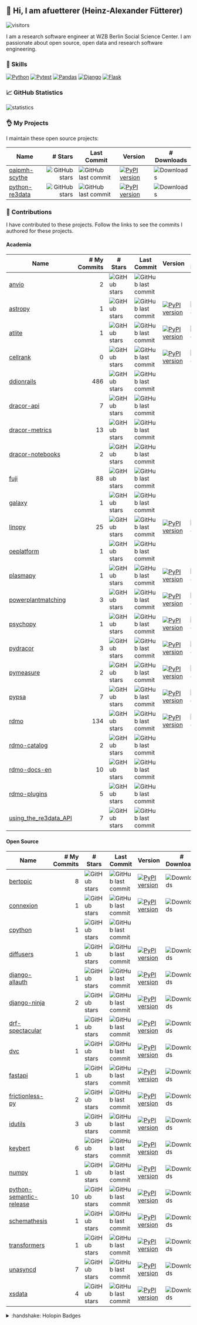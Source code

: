 ## :wave: Hi, I am afuetterer (Heinz-Alexander Fütterer)

![visitors](https://komarev.com/ghpvc/?username=afuetterer)

I am a research software engineer at WZB Berlin Social Science Center. I am passionate about open source, open data and research software engineering.

### :wrench: Skills

[![Python][python-badge]][python]
[![Pytest][pytest-badge]][pytest]
[![Pandas][pandas-badge]][pandas]
[![Django][django-badge]][django]
[![Flask][flask-badge]][flask]

### :chart_with_upwards_trend: GitHub Statistics

![statistics](/images/statistics.svg)

### :ok_hand: My Projects

I maintain these open source projects:

| Name  | # Stars | Last Commit | Version | # Downloads |
| ----  | ------: | ----------- | ------- | ----------- |
| [oaipmh-scythe](https://github.com/afuetterer/oaipmh-scythe) | ![GitHub stars](https://img.shields.io/github/stars/afuetterer/oaipmh-scythe) | ![GitHub last commit](https://img.shields.io/github/last-commit/afuetterer/oaipmh-scythe) | [![PyPI version](https://img.shields.io/pypi/v/oaipmh-scythe)](https://pypi.org/project/oaipmh-scythe/) | ![Downloads](https://img.shields.io/pypi/dm/oaipmh-scythe) |
| [python-re3data](https://github.com/afuetterer/python-re3data) | ![GitHub stars](https://img.shields.io/github/stars/afuetterer/python-re3data) | ![GitHub last commit](https://img.shields.io/github/last-commit/afuetterer/python-re3data) | [![PyPI version](https://img.shields.io/pypi/v/python-re3data)](https://pypi.org/project/python-re3data/) | ![Downloads](https://img.shields.io/pypi/dm/python-re3data) |

### :handshake: Contributions

I have contributed to these projects. Follow the links to see the commits I authored for these projects.

<!-- adapted from https://github.com/cjolowicz/cjolowicz/blob/main/README.md -->
<!-- run "cog -r README.md" >
<!-- [[[cog

import requests

def get_commit_counts(repo: str, contributor: str, verbose: bool = False) -> int:
    commit_count = 0
    url = f"https://api.github.com/repos/{repo}/commits"
    params = {"author": contributor, "per_page": 100}

    with requests.Session() as session:
        while True:
            response = session.get(url, params=params)
            print(repo, response)
            if response.status_code == 200:
                commits = response.json()
                for commit in commits:
                    message = commit["commit"]["message"]
                    # do not count merge commits
                    if not message.startswith("Merge pull request"):
                        if verbose:
                            print(f"{commit_count}: {message}\n")
                        commit_count += 1
                if len(commits) < 100:
                    break
                if "next" in response.links:
                    url = response.links["next"]["url"]
                else:
                    break
            else:
                print(f"Failed to fetch data: {response.status_code} - {response.text}")
                break
    return commit_count

HEADER = "| Name  | # My Commits | # Stars | Last Commit | Version | # Downloads |\n| ----  | -------: | ---------- | ----------- | ------- | ----------- |"

academic_repos = [
    "astropy/astropy",
    "rdmorganiser/rdmo",
    "rdmorganiser/rdmo-catalog",
    "rdmorganiser/rdmo-docs-en",
    "rdmorganiser/rdmo-plugins",
    "pangaea-data-publisher/fuji",
    "ddionrails/ddionrails",
    "galaxyproject/galaxy",
    "re3data/using_the_re3data_API",
    "dracor-org/dracor-api",
    "dracor-org/dracor-metrics",
    "dracor-org/dracor-notebooks",
    "dracor-org/pydracor",
    "merenlab/anvio",
    "psychopy/psychopy",
    "plasmapy/plasmapy",
    "pymeasure/pymeasure",
    "pypsa/powerplantmatching",
    "pypsa/pypsa",
    "pypsa/linopy",
    "pypsa/atlite",
    "openenergyplatform/oeplatform",
]

oss_repos = [
    "python-semantic-release/python-semantic-release",
    "python/cpython",
    "tfranzel/drf-spectacular",
    "pennersr/django-allauth",
    "tiangolo/fastapi",
    "inveniosoftware/idutils",
    "iterative/dvc",
    "spec-first/connexion",
    "schemathesis/schemathesis",
    "huggingface/diffusers",
    "huggingface/transformers",
    "numpy/numpy",
    "frictionlessdata/frictionless-py",
    "tefra/xsdata",
    "vitalik/django-ninja",
    "provinzkraut/unasyncd",
    "maartengr/bertopic",
    "maartengr/keybert",
    "scrapy/scrapyd",
]

not_on_pypi = {
    "pangaea-data-publisher/fuji",
    "python/cpython",
    "ddionrails/ddionrails",
    "dracor-org/dracor-api",
    "dracor-org/dracor-frontend",
    "dracor-org/dracor-fuseki",
    "dracor-org/dracor-metrics",
    "dracor-org/dracor-notebooks",  
    "rdmorganiser/rdmo-catalog",
    "rdmorganiser/rdmo-docs-en",
    "rdmorganiser/rdmo-plugins",
    "galaxyproject/galaxy",
    "re3data/using_the_re3data_API",
    "merenlab/anvio",
    "gtonkinhill/panaroo",
    "nickjcroucher/gubbins",
    "openenergyplatform/oeplatform",
}

academic_repos = sorted(academic_repos, key=lambda x: x.split("/")[1])
oss_repos = sorted(oss_repos, key=lambda x: x.split("/")[1])

def print_repo_table(repos):
    cog.outl(HEADER)
    for repo in repos:
        org, package = repo.split("/")
        github_url = f"https://github.com/{org}/{package}/commits?author=afuetterer"
        github = f"[{package}]({github_url})"

        if package == "frictionless-py":
            package = "frictionless"

        pypi_url = f"https://pypi.org/project/{package}/"
        pypi_version_url = f"https://img.shields.io/pypi/v/{package}"
        last_commit_url = f"https://img.shields.io/github/last-commit/{repo}"
        stars_url = f"https://img.shields.io/github/stars/{repo}"
        downloads_url = f"https://img.shields.io/pypi/dm/{package}"
        pypi =f"[![PyPI version]({pypi_version_url})]({pypi_url})"
        last_commit = f"![GitHub last commit]({last_commit_url})"
        stars = f"![GitHub stars]({stars_url})"
        downloads = f"![Downloads]({downloads_url})"

        my_commits = get_commit_counts(repo, "afuetterer")

        if repo in not_on_pypi:
            entry = f"| {github} | {my_commits} | {stars} | {last_commit} | | |"
        else:
            entry = f"| {github} | {my_commits} | {stars} | {last_commit} | {pypi} | {downloads} |"
        cog.outl(entry)
cog.outl("#### Academia")
print_repo_table(academic_repos)
cog.outl("#### Open Source")
print_repo_table(oss_repos)

]]] -->
#### Academia
| Name  | # My Commits | # Stars | Last Commit | Version | # Downloads |
| ----  | -------: | ---------- | ----------- | ------- | ----------- |
| [anvio](https://github.com/merenlab/anvio/commits?author=afuetterer) | 2 | ![GitHub stars](https://img.shields.io/github/stars/merenlab/anvio) | ![GitHub last commit](https://img.shields.io/github/last-commit/merenlab/anvio) | | |
| [astropy](https://github.com/astropy/astropy/commits?author=afuetterer) | 1 | ![GitHub stars](https://img.shields.io/github/stars/astropy/astropy) | ![GitHub last commit](https://img.shields.io/github/last-commit/astropy/astropy) | [![PyPI version](https://img.shields.io/pypi/v/astropy)](https://pypi.org/project/astropy/) | ![Downloads](https://img.shields.io/pypi/dm/astropy) |
| [atlite](https://github.com/pypsa/atlite/commits?author=afuetterer) | 1 | ![GitHub stars](https://img.shields.io/github/stars/pypsa/atlite) | ![GitHub last commit](https://img.shields.io/github/last-commit/pypsa/atlite) | [![PyPI version](https://img.shields.io/pypi/v/atlite)](https://pypi.org/project/atlite/) | ![Downloads](https://img.shields.io/pypi/dm/atlite) |
| [cellrank](https://github.com/theislab/cellrank/commits?author=afuetterer) | 0 | ![GitHub stars](https://img.shields.io/github/stars/theislab/cellrank) | ![GitHub last commit](https://img.shields.io/github/last-commit/theislab/cellrank) | [![PyPI version](https://img.shields.io/pypi/v/cellrank)](https://pypi.org/project/cellrank/) | ![Downloads](https://img.shields.io/pypi/dm/cellrank) |
| [ddionrails](https://github.com/ddionrails/ddionrails/commits?author=afuetterer) | 486 | ![GitHub stars](https://img.shields.io/github/stars/ddionrails/ddionrails) | ![GitHub last commit](https://img.shields.io/github/last-commit/ddionrails/ddionrails) | | |
| [dracor-api](https://github.com/dracor-org/dracor-api/commits?author=afuetterer) | 7 | ![GitHub stars](https://img.shields.io/github/stars/dracor-org/dracor-api) | ![GitHub last commit](https://img.shields.io/github/last-commit/dracor-org/dracor-api) | | |
| [dracor-metrics](https://github.com/dracor-org/dracor-metrics/commits?author=afuetterer) | 13 | ![GitHub stars](https://img.shields.io/github/stars/dracor-org/dracor-metrics) | ![GitHub last commit](https://img.shields.io/github/last-commit/dracor-org/dracor-metrics) | | |
| [dracor-notebooks](https://github.com/dracor-org/dracor-notebooks/commits?author=afuetterer) | 2 | ![GitHub stars](https://img.shields.io/github/stars/dracor-org/dracor-notebooks) | ![GitHub last commit](https://img.shields.io/github/last-commit/dracor-org/dracor-notebooks) | | |
| [fuji](https://github.com/pangaea-data-publisher/fuji/commits?author=afuetterer) | 88 | ![GitHub stars](https://img.shields.io/github/stars/pangaea-data-publisher/fuji) | ![GitHub last commit](https://img.shields.io/github/last-commit/pangaea-data-publisher/fuji) | | |
| [galaxy](https://github.com/galaxyproject/galaxy/commits?author=afuetterer) | 1 | ![GitHub stars](https://img.shields.io/github/stars/galaxyproject/galaxy) | ![GitHub last commit](https://img.shields.io/github/last-commit/galaxyproject/galaxy) | | |
| [linopy](https://github.com/pypsa/linopy/commits?author=afuetterer) | 25 | ![GitHub stars](https://img.shields.io/github/stars/pypsa/linopy) | ![GitHub last commit](https://img.shields.io/github/last-commit/pypsa/linopy) | [![PyPI version](https://img.shields.io/pypi/v/linopy)](https://pypi.org/project/linopy/) | ![Downloads](https://img.shields.io/pypi/dm/linopy) |
| [oeplatform](https://github.com/openenergyplatform/oeplatform/commits?author=afuetterer) | 1 | ![GitHub stars](https://img.shields.io/github/stars/openenergyplatform/oeplatform) | ![GitHub last commit](https://img.shields.io/github/last-commit/openenergyplatform/oeplatform) | | |
| [plasmapy](https://github.com/plasmapy/plasmapy/commits?author=afuetterer) | 1 | ![GitHub stars](https://img.shields.io/github/stars/plasmapy/plasmapy) | ![GitHub last commit](https://img.shields.io/github/last-commit/plasmapy/plasmapy) | [![PyPI version](https://img.shields.io/pypi/v/plasmapy)](https://pypi.org/project/plasmapy/) | ![Downloads](https://img.shields.io/pypi/dm/plasmapy) |
| [powerplantmatching](https://github.com/pypsa/powerplantmatching/commits?author=afuetterer) | 3 | ![GitHub stars](https://img.shields.io/github/stars/pypsa/powerplantmatching) | ![GitHub last commit](https://img.shields.io/github/last-commit/pypsa/powerplantmatching) | [![PyPI version](https://img.shields.io/pypi/v/powerplantmatching)](https://pypi.org/project/powerplantmatching/) | ![Downloads](https://img.shields.io/pypi/dm/powerplantmatching) |
| [psychopy](https://github.com/psychopy/psychopy/commits?author=afuetterer) | 1 | ![GitHub stars](https://img.shields.io/github/stars/psychopy/psychopy) | ![GitHub last commit](https://img.shields.io/github/last-commit/psychopy/psychopy) | [![PyPI version](https://img.shields.io/pypi/v/psychopy)](https://pypi.org/project/psychopy/) | ![Downloads](https://img.shields.io/pypi/dm/psychopy) |
| [pydracor](https://github.com/dracor-org/pydracor/commits?author=afuetterer) | 3 | ![GitHub stars](https://img.shields.io/github/stars/dracor-org/pydracor) | ![GitHub last commit](https://img.shields.io/github/last-commit/dracor-org/pydracor) | [![PyPI version](https://img.shields.io/pypi/v/pydracor)](https://pypi.org/project/pydracor/) | ![Downloads](https://img.shields.io/pypi/dm/pydracor) |
| [pymeasure](https://github.com/pymeasure/pymeasure/commits?author=afuetterer) | 2 | ![GitHub stars](https://img.shields.io/github/stars/pymeasure/pymeasure) | ![GitHub last commit](https://img.shields.io/github/last-commit/pymeasure/pymeasure) | [![PyPI version](https://img.shields.io/pypi/v/pymeasure)](https://pypi.org/project/pymeasure/) | ![Downloads](https://img.shields.io/pypi/dm/pymeasure) |
| [pypsa](https://github.com/pypsa/pypsa/commits?author=afuetterer) | 7 | ![GitHub stars](https://img.shields.io/github/stars/pypsa/pypsa) | ![GitHub last commit](https://img.shields.io/github/last-commit/pypsa/pypsa) | [![PyPI version](https://img.shields.io/pypi/v/pypsa)](https://pypi.org/project/pypsa/) | ![Downloads](https://img.shields.io/pypi/dm/pypsa) |
| [rdmo](https://github.com/rdmorganiser/rdmo/commits?author=afuetterer) | 134 | ![GitHub stars](https://img.shields.io/github/stars/rdmorganiser/rdmo) | ![GitHub last commit](https://img.shields.io/github/last-commit/rdmorganiser/rdmo) | [![PyPI version](https://img.shields.io/pypi/v/rdmo)](https://pypi.org/project/rdmo/) | ![Downloads](https://img.shields.io/pypi/dm/rdmo) |
| [rdmo-catalog](https://github.com/rdmorganiser/rdmo-catalog/commits?author=afuetterer) | 2 | ![GitHub stars](https://img.shields.io/github/stars/rdmorganiser/rdmo-catalog) | ![GitHub last commit](https://img.shields.io/github/last-commit/rdmorganiser/rdmo-catalog) | | |
| [rdmo-docs-en](https://github.com/rdmorganiser/rdmo-docs-en/commits?author=afuetterer) | 10 | ![GitHub stars](https://img.shields.io/github/stars/rdmorganiser/rdmo-docs-en) | ![GitHub last commit](https://img.shields.io/github/last-commit/rdmorganiser/rdmo-docs-en) | | |
| [rdmo-plugins](https://github.com/rdmorganiser/rdmo-plugins/commits?author=afuetterer) | 5 | ![GitHub stars](https://img.shields.io/github/stars/rdmorganiser/rdmo-plugins) | ![GitHub last commit](https://img.shields.io/github/last-commit/rdmorganiser/rdmo-plugins) | | |
| [using_the_re3data_API](https://github.com/re3data/using_the_re3data_API/commits?author=afuetterer) | 7 | ![GitHub stars](https://img.shields.io/github/stars/re3data/using_the_re3data_API) | ![GitHub last commit](https://img.shields.io/github/last-commit/re3data/using_the_re3data_API) | | |
#### Open Source
| Name  | # My Commits | # Stars | Last Commit | Version | # Downloads |
| ----  | -------: | ---------- | ----------- | ------- | ----------- |
| [bertopic](https://github.com/maartengr/bertopic/commits?author=afuetterer) | 8 | ![GitHub stars](https://img.shields.io/github/stars/maartengr/bertopic) | ![GitHub last commit](https://img.shields.io/github/last-commit/maartengr/bertopic) | [![PyPI version](https://img.shields.io/pypi/v/bertopic)](https://pypi.org/project/bertopic/) | ![Downloads](https://img.shields.io/pypi/dm/bertopic) |
| [connexion](https://github.com/spec-first/connexion/commits?author=afuetterer) | 1 | ![GitHub stars](https://img.shields.io/github/stars/spec-first/connexion) | ![GitHub last commit](https://img.shields.io/github/last-commit/spec-first/connexion) | [![PyPI version](https://img.shields.io/pypi/v/connexion)](https://pypi.org/project/connexion/) | ![Downloads](https://img.shields.io/pypi/dm/connexion) |
| [cpython](https://github.com/python/cpython/commits?author=afuetterer) | 1 | ![GitHub stars](https://img.shields.io/github/stars/python/cpython) | ![GitHub last commit](https://img.shields.io/github/last-commit/python/cpython) | | |
| [diffusers](https://github.com/huggingface/diffusers/commits?author=afuetterer) | 1 | ![GitHub stars](https://img.shields.io/github/stars/huggingface/diffusers) | ![GitHub last commit](https://img.shields.io/github/last-commit/huggingface/diffusers) | [![PyPI version](https://img.shields.io/pypi/v/diffusers)](https://pypi.org/project/diffusers/) | ![Downloads](https://img.shields.io/pypi/dm/diffusers) |
| [django-allauth](https://github.com/pennersr/django-allauth/commits?author=afuetterer) | 1 | ![GitHub stars](https://img.shields.io/github/stars/pennersr/django-allauth) | ![GitHub last commit](https://img.shields.io/github/last-commit/pennersr/django-allauth) | [![PyPI version](https://img.shields.io/pypi/v/django-allauth)](https://pypi.org/project/django-allauth/) | ![Downloads](https://img.shields.io/pypi/dm/django-allauth) |
| [django-ninja](https://github.com/vitalik/django-ninja/commits?author=afuetterer) | 2 | ![GitHub stars](https://img.shields.io/github/stars/vitalik/django-ninja) | ![GitHub last commit](https://img.shields.io/github/last-commit/vitalik/django-ninja) | [![PyPI version](https://img.shields.io/pypi/v/django-ninja)](https://pypi.org/project/django-ninja/) | ![Downloads](https://img.shields.io/pypi/dm/django-ninja) |
| [drf-spectacular](https://github.com/tfranzel/drf-spectacular/commits?author=afuetterer) | 1 | ![GitHub stars](https://img.shields.io/github/stars/tfranzel/drf-spectacular) | ![GitHub last commit](https://img.shields.io/github/last-commit/tfranzel/drf-spectacular) | [![PyPI version](https://img.shields.io/pypi/v/drf-spectacular)](https://pypi.org/project/drf-spectacular/) | ![Downloads](https://img.shields.io/pypi/dm/drf-spectacular) |
| [dvc](https://github.com/iterative/dvc/commits?author=afuetterer) | 1 | ![GitHub stars](https://img.shields.io/github/stars/iterative/dvc) | ![GitHub last commit](https://img.shields.io/github/last-commit/iterative/dvc) | [![PyPI version](https://img.shields.io/pypi/v/dvc)](https://pypi.org/project/dvc/) | ![Downloads](https://img.shields.io/pypi/dm/dvc) |
| [fastapi](https://github.com/tiangolo/fastapi/commits?author=afuetterer) | 1 | ![GitHub stars](https://img.shields.io/github/stars/tiangolo/fastapi) | ![GitHub last commit](https://img.shields.io/github/last-commit/tiangolo/fastapi) | [![PyPI version](https://img.shields.io/pypi/v/fastapi)](https://pypi.org/project/fastapi/) | ![Downloads](https://img.shields.io/pypi/dm/fastapi) |
| [frictionless-py](https://github.com/frictionlessdata/frictionless-py/commits?author=afuetterer) | 2 | ![GitHub stars](https://img.shields.io/github/stars/frictionlessdata/frictionless-py) | ![GitHub last commit](https://img.shields.io/github/last-commit/frictionlessdata/frictionless-py) | [![PyPI version](https://img.shields.io/pypi/v/frictionless)](https://pypi.org/project/frictionless/) | ![Downloads](https://img.shields.io/pypi/dm/frictionless) |
| [idutils](https://github.com/inveniosoftware/idutils/commits?author=afuetterer) | 3 | ![GitHub stars](https://img.shields.io/github/stars/inveniosoftware/idutils) | ![GitHub last commit](https://img.shields.io/github/last-commit/inveniosoftware/idutils) | [![PyPI version](https://img.shields.io/pypi/v/idutils)](https://pypi.org/project/idutils/) | ![Downloads](https://img.shields.io/pypi/dm/idutils) |
| [keybert](https://github.com/maartengr/keybert/commits?author=afuetterer) | 6 | ![GitHub stars](https://img.shields.io/github/stars/maartengr/keybert) | ![GitHub last commit](https://img.shields.io/github/last-commit/maartengr/keybert) | [![PyPI version](https://img.shields.io/pypi/v/keybert)](https://pypi.org/project/keybert/) | ![Downloads](https://img.shields.io/pypi/dm/keybert) |
| [numpy](https://github.com/numpy/numpy/commits?author=afuetterer) | 1 | ![GitHub stars](https://img.shields.io/github/stars/numpy/numpy) | ![GitHub last commit](https://img.shields.io/github/last-commit/numpy/numpy) | [![PyPI version](https://img.shields.io/pypi/v/numpy)](https://pypi.org/project/numpy/) | ![Downloads](https://img.shields.io/pypi/dm/numpy) |
| [python-semantic-release](https://github.com/python-semantic-release/python-semantic-release/commits?author=afuetterer) | 10 | ![GitHub stars](https://img.shields.io/github/stars/python-semantic-release/python-semantic-release) | ![GitHub last commit](https://img.shields.io/github/last-commit/python-semantic-release/python-semantic-release) | [![PyPI version](https://img.shields.io/pypi/v/python-semantic-release)](https://pypi.org/project/python-semantic-release/) | ![Downloads](https://img.shields.io/pypi/dm/python-semantic-release) |
| [schemathesis](https://github.com/schemathesis/schemathesis/commits?author=afuetterer) | 1 | ![GitHub stars](https://img.shields.io/github/stars/schemathesis/schemathesis) | ![GitHub last commit](https://img.shields.io/github/last-commit/schemathesis/schemathesis) | [![PyPI version](https://img.shields.io/pypi/v/schemathesis)](https://pypi.org/project/schemathesis/) | ![Downloads](https://img.shields.io/pypi/dm/schemathesis) |
| [transformers](https://github.com/huggingface/transformers/commits?author=afuetterer) | 1 | ![GitHub stars](https://img.shields.io/github/stars/huggingface/transformers) | ![GitHub last commit](https://img.shields.io/github/last-commit/huggingface/transformers) | [![PyPI version](https://img.shields.io/pypi/v/transformers)](https://pypi.org/project/transformers/) | ![Downloads](https://img.shields.io/pypi/dm/transformers) |
| [unasyncd](https://github.com/provinzkraut/unasyncd/commits?author=afuetterer) | 7 | ![GitHub stars](https://img.shields.io/github/stars/provinzkraut/unasyncd) | ![GitHub last commit](https://img.shields.io/github/last-commit/provinzkraut/unasyncd) | [![PyPI version](https://img.shields.io/pypi/v/unasyncd)](https://pypi.org/project/unasyncd/) | ![Downloads](https://img.shields.io/pypi/dm/unasyncd) |
| [xsdata](https://github.com/tefra/xsdata/commits?author=afuetterer) | 4 | ![GitHub stars](https://img.shields.io/github/stars/tefra/xsdata) | ![GitHub last commit](https://img.shields.io/github/last-commit/tefra/xsdata) | [![PyPI version](https://img.shields.io/pypi/v/xsdata)](https://pypi.org/project/xsdata/) | ![Downloads](https://img.shields.io/pypi/dm/xsdata) |
<!-- [[[end]]] -->

<details>
<summary>:handshake: Holopin Badges</summary>

### :handshake: Holopin Badges
[![An image of @afuetterer's Holopin badges, which is a link to view their full Holopin profile](https://holopin.me/afuetterer)](https://holopin.io/@afuetterer)
</details>

<!-- Refs -->

[python]: https://www.python.org
[python-badge]: https://img.shields.io/badge/python-3670A0?style=for-the-badge&logo=python&logoColor=white
[pytest]: https://docs.pytest.org
[pytest-badge]: https://img.shields.io/badge/Pytest-0A9EDC.svg?style=for-the-badge&logo=Pytest&logoColor=white
[pandas]: https://pandas.pydata.org
[pandas-badge]: https://img.shields.io/badge/pandas-%23150458.svg?style=for-the-badge&logo=pandas&logoColor=white
[django]: https://www.djangoproject.com
[django-badge]: https://img.shields.io/badge/django-%23092E20.svg?style=for-the-badge&logo=django&logoColor=white
[flask]: https://flask.palletsprojects.com
[flask-badge]: https://img.shields.io/badge/Flask-000000?style=for-the-badge&logo=flask&logoColor=white
